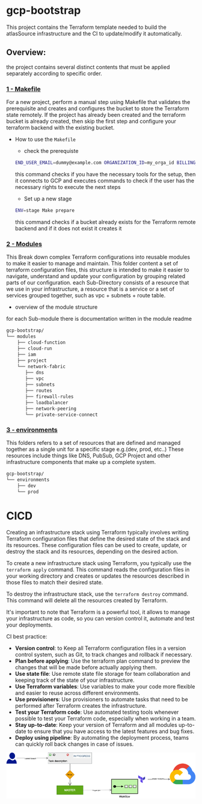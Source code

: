 # gcp-bootstrap

This project contains the Terraform template needed to build the atlasSource infrastructure and the CI to update/modify it automatically.

## Overview:

the project contains several distinct contents that must be applied separately according to specific order.

### [1 - Makefile](./Makefile)
For a new project, perform a manual step using Makefile that validates the prerequisite and creates and configures the bucket to store the Terraform state remotely.
If the project has already been created and the terraform bucket is already created, then skip the first step and configure your terraform backend with the existing bucket.

- How to use the `Makefile`
  - check the prerequiste
  ```bash
  END_USER_EMAIL=dummy@example.com ORGANIZATION_ID=my_orga_id BILLING_ACCOUNT_ID=my_billing_acc_id make start
  ```
    this command checks if you have the necessary tools for the setup, then it connects to GCP and executes commands to check if the user has the necessary rights to execute the next steps

  - Set up a new stage
  ```bash
  ENV=stage Make prepare
  ```
    this command checks if a bucket already exists for the Terraform remote backend and if it does not exist it creates it

### [2 - Modules](./modules)

This Break down complex Terraform configurations into reusable modules to make it easier to manage and maintain.
This folder content a set of terraform configuration files, this structure is intended to make it easier to navigate, understand and update your configuration by grouping related parts of our configuration.
each Sub-Directory consists of a resource that we use in your infrastructure, a resource that is a service or a set of services grouped together, such as vpc + subnets + route table.

- overview of the module structure

for each Sub-module there is documentation written in the module readme
```
gcp-bootstrap/
└── modules
    ├── cloud-function
    ├── cloud-run
    ├── iam
    ├── project
    └── network-fabric
       ├── dns
       ├── vpc
       ├── subnets
       ├── routes
       ├── firewall-rules
       ├── loadbalancer
       ├── network-peering
       └── private-service-connect
```

### [3 - environments](./environments)

This folders refers to a set of resources that are defined and managed together as a single unit for a specific stage e.g.(dev, prod, etc..)
These resources include things like DNS, PubSub, GCP Project and other infrastructure components that make up a complete system.

```
gcp-bootstrap/
└── environments
    ├── dev
    └── prod
```

# CICD
Creating an infrastructure stack using Terraform typically involves writing Terraform configuration files that define the desired
state of the stack and its resources. These configuration files can be used to create, update, or destroy the stack and its resources, depending on the desired action.

To create a new infrastructure stack using Terraform, you typically use the ```terraform apply``` command. 
This command reads the configuration files in your working directory and creates or updates the resources described in those files to match their desired state.

To destroy the infrastructure stack, use the ```terraform destroy``` command. This command will delete all the resources created by Terraform.

It's important to note that Terraform is a powerful tool, it allows to manage your infrastructure as code, so you can version control it, automate and test your deployments.

CI best practice:
- **Version control**: to Keep all Terraform configuration files in a version control system, such as Git, to track changes and rollback if necessary.
- **Plan before applying**: Use the terraform plan command to preview the changes that will be made before actually applying them.
- **Use state file**: Use remote state file storage for team collaboration and keeping track of the state of your infrastructure.
- **Use Terraform variables**: Use variables to make your code more flexible and easier to reuse across different environments.
- **Use provisioners**: Use provisioners to automate tasks that need to be performed after Terraform creates the infrastructure.
- **Test your Terraform code**: Use automated testing tools whenever possible to test your Terraform code, especially when working in a team.
- **Stay up-to-date**: Keep your version of Terraform and all modules up-to-date to ensure that you have access to the latest features and bug fixes.
- **Deploy using pipeline**: By automating the deployment process, teams can quickly roll back changes in case of issues.

![CICD](./images/Infrastructure-CD-2.png)
